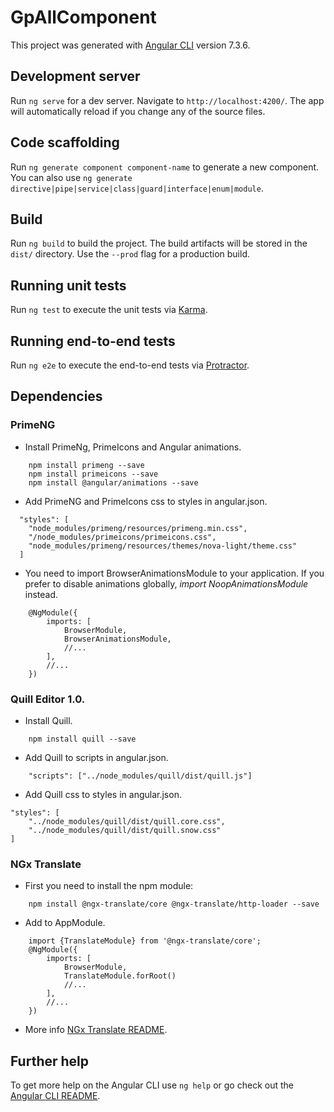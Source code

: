 # GpAllComponent

This project was generated with [Angular CLI](https://github.com/angular/angular-cli) version 7.3.6.

## Development server

Run `ng serve` for a dev server. Navigate to `http://localhost:4200/`. The app will automatically reload if you change any of the source files.

## Code scaffolding

Run `ng generate component component-name` to generate a new component. You can also use `ng generate directive|pipe|service|class|guard|interface|enum|module`.

## Build

Run `ng build` to build the project. The build artifacts will be stored in the `dist/` directory. Use the `--prod` flag for a production build.

## Running unit tests

Run `ng test` to execute the unit tests via [Karma](https://karma-runner.github.io).

## Running end-to-end tests

Run `ng e2e` to execute the end-to-end tests via [Protractor](http://www.protractortest.org/).

## Dependencies

### PrimeNG
- Install PrimeNg, PrimeIcons and Angular animations.
```
    npm install primeng --save
    npm install primeicons --save
    npm install @angular/animations --save
```
- Add PrimeNG and PrimeIcons css to styles in angular.json.
```
  "styles": [
    "node_modules/primeng/resources/primeng.min.css",
    "/node_modules/primeicons/primeicons.css",
    "node_modules/primeng/resources/themes/nova-light/theme.css"
  ]
```
- You need to import BrowserAnimationsModule to your application. If you prefer to disable animations globally, _import NoopAnimationsModule_ instead.
``` 
    @NgModule({
        imports: [
            BrowserModule,
            BrowserAnimationsModule,
            //...
        ],
        //...
    })
``` 
### Quill Editor 1.0.
- Install Quill.
```
    npm install quill --save
```
- Add Quill to scripts in angular.json.
```
    "scripts": ["../node_modules/quill/dist/quill.js"]
```
- Add Quill css to styles in angular.json.
```
"styles": [
    "../node_modules/quill/dist/quill.core.css", 
    "../node_modules/quill/dist/quill.snow.css"
]
```

### NGx Translate 
- First you need to install the npm module:
```
    npm install @ngx-translate/core @ngx-translate/http-loader --save
```
- Add to AppModule.
```
    import {TranslateModule} from '@ngx-translate/core';
    @NgModule({
        imports: [
            BrowserModule,
            TranslateModule.forRoot()
            //...
        ],
        //...
    })
```
- More info [NGx Translate README](https://github.com/ngx-translate).

## Further help

To get more help on the Angular CLI use `ng help` or go check out the [Angular CLI README](https://github.com/angular/angular-cli/blob/master/README.md).

